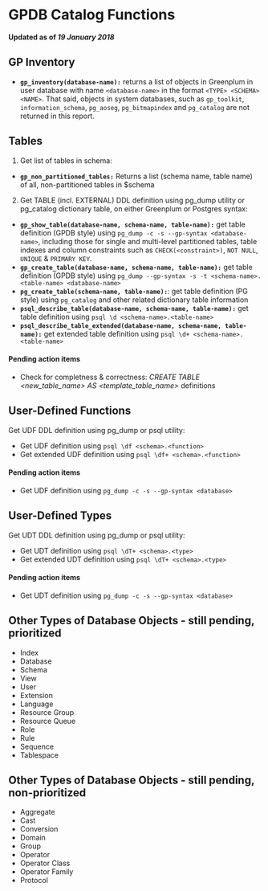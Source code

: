 # GPDB Catalog Functions

**Updated as of _19 January 2018_**

## GP Inventory
- **```gp_inventory(database-name):```** returns a list of objects in Greenplum in user database with name `<database-name>` in the format `<TYPE> <SCHEMA> <NAME>`. That said, objects in system databases, such as `gp_toolkit`, `information_schema`, `pg_aoseg`, `pg_bitmapindex` and `pg_catalog` are not returned in this report.

## Tables
1. Get list of tables in schema:
- **```gp_non_partitioned_tables:```** Returns a list (schema name, table name) of all, non-partitioned tables in $schema
2. Get TABLE (incl. EXTERNAL) DDL definition using pg_dump utility or pg_catalog dictionary table, on either Greenplum or Postgres syntax:
- **```gp_show_table(database-name, schema-name, table-name):```** get table definition (GPDB style) using `pg_dump -c -s --gp-syntax <database-name>`, including those for single and multi-level partitioned tables, table indexes and column constraints such as `CHECK(<constraint>)`, `NOT NULL`, `UNIQUE` & `PRIMARY KEY`.
- **```gp_create_table(database-name, schema-name, table-name):```** get table definition (GPDB style) using `pg_dump --gp-syntax -s -t <schema-name>.<table-name> <database-name>`
- **```pg_create_table(schema-name, table-name):```**: get table definition (PG style) using `pg_catalog` and other related dictionary table information
- **```psql_describe_table(database-name, schema-name, table-name):```** get table definition using `psql \d <schema-name>.<table-name>`
- **```psql_describe_table_extended(database-name, schema-name, table-name):```** get extended table definition using `psql \d+ <schema-name>.<table-name>`

#### Pending action items
- Check for completness & correctness: _CREATE TABLE <new_table_name> AS <template_table_name>_ definitions

## User-Defined Functions
Get UDF DDL definition using pg_dump or psql utility:
- Get UDF definition using `psql \df <schema>.<function>`
- Get extended UDF definition using `psql \df+ <schema>.<function>`

#### Pending action items
- Get UDF definition using `pg_dump -c -s --gp-syntax <database>`

## User-Defined Types
Get UDT DDL definition using pg_dump or psql utility:
- Get UDT definition using `psql \dT+ <schema>.<type>`
- Get extended UDT definition using `psql \dT+ <schema>.<type>`

#### Pending action items
- Get UDT definition using `pg_dump -c -s --gp-syntax <database>`


## Other Types of Database Objects - still pending, prioritized
- Index
- Database
- Schema
- View
- User
- Extension
- Language
- Resource Group
- Resource Queue
- Role
- Rule
- Sequence
- Tablespace

## Other Types of Database Objects - still pending, non-prioritized
- Aggregate
- Cast
- Conversion
- Domain
- Group
- Operator
- Operator Class
- Operator Family
- Protocol
